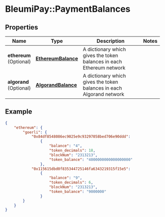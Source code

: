 # BleumiPay::PaymentBalances

## Properties

Name | Type | Description | Notes
------------ | ------------- | ------------- | -------------
**ethereum** <br> (Optional) | [**EthereumBalance**](EthereumBalance.md) | A dictionary which gives the token balances in each Ethereum network |
**algorand** <br> (Optional) | [**AlgorandBalance**](AlgorandBalance.md) | A dictionary which gives the token balances in each Algorand network |

## Example

```json
{
    "ethereum": {
        "goerli": {
            "0x84df8548086ec9025e9c93297058bed706e90ddd":
                {
                    "balance": "4",
                    "token_decimals": 18,
                    "blockNum": "2313213",
                    "token_balance": "4000000000000000000"
                },
            "0x115615dbd0f835344725146fa6343219315f15e5":
                {
                    "balance": "9",
                    "token_decimals": 6,
                    "blockNum": "2313213",
                    "token_balance": "9000000"
                }
        }
    }
}
```
